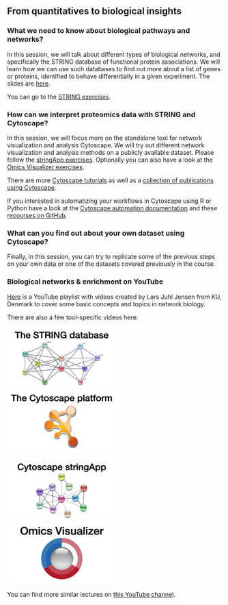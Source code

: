 ## From quantitatives to biological insights

### What we need to know about biological pathways and networks?

In this session, we will talk about different types of biological networks, and specifically the STRING database of functional protein associations. We will learn how we can use such databases to find out more about a list of genes or proteins, identified to behave differentially in a given experiment. The slides are [here](/20220622_STRING_and_Cytoscape_for_proteomics_data_analysis.pdf).  

You can go to the [STRING exercises](https://jensenlab.org/training/string/eubic/). 

### How can we interpret proteomics data with STRING and Cytoscape?

In this session, we will focus more on the standalone tool for network visualization and analysis Cytoscape. We will try out different network visualization and analysis methods on a publicly available dataset. Please follow the [stringApp exercises](https://jensenlab.org/training/stringapp/eubic/). Optionally you can also have a look at the [Omics Visualizer exercises](https://jensenlab.org/training/omicsvisualizer/).

There are more [Cytoscape tutorials](https://github.com/cytoscape/cytoscape-tutorials/wiki) as well as a [collection of publications using Cytoscape](https://cytoscape-publications.tumblr.com/).

If you interested in automatizing your workflows in Cytoscape using R or Python have a look at the [Cytoscape automation documentation](https://github.com/cytoscape/cytoscape-automation/wiki) and these [recourses on GitHub](https://github.com/scaramonche/EuBIC2020_Cytoscape). 

### What can you find out about your own dataset using Cytoscape? 

Finally, in this session, you can try to replicate some of the previous steps on your own data or one of the datasets covered previously in the course. 

### Biological networks & enrichment on YouTube

[Here](https://www.youtube.com/playlist?list=PLjnQS7gxY4AqVfFw5n5N7pVQBUy9eMWuM) is a YouTube playlist with videos created by Lars Juhl Jensen from KU, Denmark to cover some basic concepts and topics in network biology.

There are also a few tool-specific videos here:

[![STRING](training_string.png)](https://youtu.be/o208DwyFbNk)
[![Cytoscape](training_cytoscape.png)](https://youtu.be/Ohf9IPUJ82w)

[![stringApp](training_stringapp.png)](https://youtu.be/MXmzXxNqmnI)
[![Omics Visualizer](training_omicsvisualizer.png)](https://youtu.be/-O1m0T6WdrA)

You can find more similar lectures on [this YouTube channel](https://www.youtube.com/c/larsjuhljensen).

